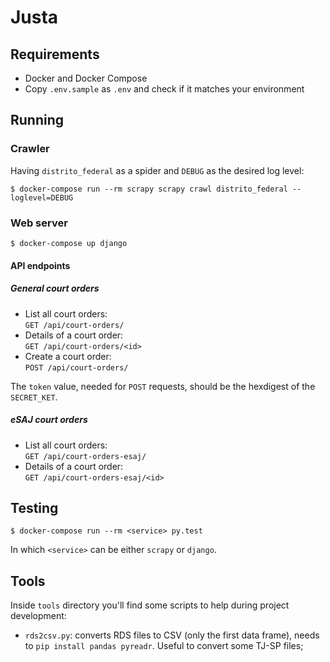 # Justa

## Requirements

* Docker and Docker Compose
* Copy `.env.sample` as `.env` and check if it matches your environment

## Running

### Crawler

Having `distrito_federal` as a spider and `DEBUG` as the desired log level:

```console
$ docker-compose run --rm scrapy scrapy crawl distrito_federal --loglevel=DEBUG
```

### Web server

```console
$ docker-compose up django
```

#### API endpoints

##### General court orders

* List all court orders:<br>`GET /api/court-orders/`
* Details of a court order:<br>`GET /api/court-orders/<id>`
* Create a court order:<br>`POST /api/court-orders/`

The `token` value, needed for `POST` requests, should be the hexdigest of the `SECRET_KET`.

##### eSAJ court orders

* List all court orders:<br>`GET /api/court-orders-esaj/`
* Details of a court order:<br>`GET /api/court-orders-esaj/<id>`


## Testing

```console
$ docker-compose run --rm <service> py.test
```

In which `<service>` can be either `scrapy` or `django`.


## Tools

Inside `tools` directory you'll find some scripts to help during project
development:

- `rds2csv.py`: converts RDS files to CSV (only the first data frame), needs to
  `pip install pandas pyreadr`. Useful to convert some TJ-SP files;
